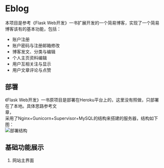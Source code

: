 # Eblog
本项目是参考《Flask Web开发》一书扩展开发的一个简易博客，实现了一个简易博客该有的基本功能，包括：  
* 账户注册
* 账户密码与注册邮箱修改
* 博客发文、分类与编辑
* 个人主页资料编辑
* 用户互相关注与显示
* 用户文章评论与点赞  

## 部署  
《Flask Web开发》一书原项目是部署在Heroku平台上的，这里没有照做，只部署在了本地。具体思路参考文  
章[](https://realpython.com/kickstarting-flask-on-ubuntu-setup-and-deployment/ "ubuntu部署")，  
采用了Nginx+Gunicorn+Supervisor+MySQL的结构来搭建的服务器，结构如下图：  
![部署结构](https://files.realpython.com/media/flask-nginx-gunicorn-architecture.012eb1c10f5e.jpg "部署示意图")  

## 基础功能展示
1. 网站主界面
